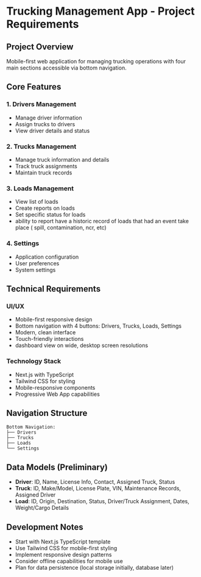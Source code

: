 # Trucking Management App - Project Requirements

## Project Overview
Mobile-first web application for managing trucking operations with four main sections accessible via bottom navigation.

## Core Features

### 1. Drivers Management
- Manage driver information
- Assign trucks to drivers
- View driver details and status

### 2. Trucks Management
- Manage truck information and details
- Track truck assignments
- Maintain truck records

### 3. Loads Management
- View list of loads
- Create reports on loads
- Set specific status for loads
- ability to report have a historic record of loads that had an event take place ( spill, contamination, ncr, etc)

### 4. Settings
- Application configuration
- User preferences
- System settings

## Technical Requirements

### UI/UX
- Mobile-first responsive design
- Bottom navigation with 4 buttons: Drivers, Trucks, Loads, Settings
- Modern, clean interface
- Touch-friendly interactions
- dashboard view on wide, desktop screen resolutions

### Technology Stack
- Next.js with TypeScript
- Tailwind CSS for styling
- Mobile-responsive components
- Progressive Web App capabilities

## Navigation Structure
```
Bottom Navigation:
├── Drivers
├── Trucks  
├── Loads
└── Settings
```

## Data Models (Preliminary)
- **Driver**: ID, Name, License Info, Contact, Assigned Truck, Status
- **Truck**: ID, Make/Model, License Plate, VIN, Maintenance Records, Assigned Driver
- **Load**: ID, Origin, Destination, Status, Driver/Truck Assignment, Dates, Weight/Cargo Details

## Development Notes
- Start with Next.js TypeScript template
- Use Tailwind CSS for mobile-first styling
- Implement responsive design patterns
- Consider offline capabilities for mobile use
- Plan for data persistence (local storage initially, database later)

